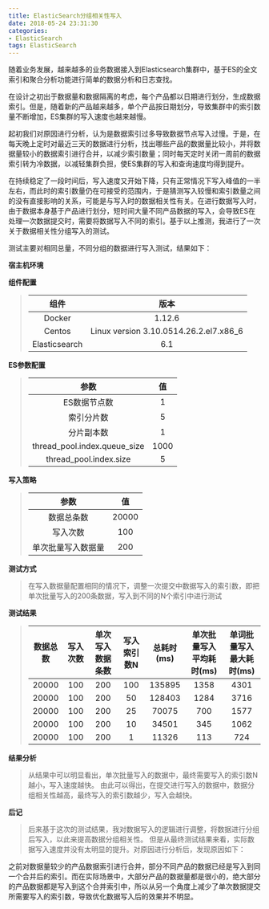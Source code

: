```yaml
---
title: ElasticSearch分组相关性写入
date: 2018-05-24 23:31:30
categories:
- ElasticSearch
tags: ElasticSearch
---
```



随着业务发展，越来越多的业务数据接入到Elasticsearch集群中，基于ES的全文索引和聚合分析功能进行简单的数据分析和日志查找。

在设计之初出于数据量和数据隔离的考虑，每个产品都以日期进行划分，生成数据索引。但是，随着新的产品越来越多，单个产品按日期划分，导致集群中的索引数量不断增加，ES集群的写入速度也越来越慢。

起初我们对原因进行分析，认为是数据索引过多导致数据节点写入过慢。于是，在每天晚上定时对最近三天的数据进行分析，找出哪些产品的数据量比较小，并将数据量较小的数据索引进行合并，以减少索引数量；同时每天定时关闭一周前的数据索引转为冷数据，以减轻集群负担，使ES集群的写入和查询速度均得到提升。

在持续稳定了一段时间后，写入速度又开始下降，只有正常情况下写入峰值的一半左右，而此时的索引数量仍在可接受的范围内，于是猜测写入较慢和索引数量之间的没有直接影响的关系，可能是与写入时的数据相关性有关。在进行数据写入时，由于数据本身基于产品进行划分，短时间大量不同产品数据的写入，会导致ES在处理一次数据提交时，需要将数据写入不同的索引。基于以上推测，我进行了一次关于数据相关性分组写入的测试。

测试主要对相同总量，不同分组的数据进行写入测试，结果如下：

__宿主机环境__

__组件配置__

  >| 组件 | 版本 |
  >| :-: | :-: |
  >| Docker | 1.12.6 |
  >| Centos | Linux version 3.10.0­514.26.2.el7.x86_6 |
  >| Elasticsearch | 6.1 |

__ES参数配置__

>| 参数 | 值 |
>| :-: | :-: |
>| ES数据节点数 | 1 |
>| 索引分片数 | 5 |
>| 分片副本数 | 1 |
>|thread_pool.index.queue_size| 1000 |
>|thread_pool.index.size| 5|

__写入策略__

>| 参数 | 值 |
>| :-: | :-: |
>| 数据总条数 | 20000 |
>| 写入次数 | 100 |
>| 单次批量写入数据量 | 200 |

__测试方式__

>在写入数据量配置相同的情况下，调整一次提交中数据写入的索引数，即把单次批量写入的200条数据，写入到不同的N个索引中进行测试

__测试结果__

> | 数据总数 | 写入次数 | 单次写入数据条数 | 写入索引数N | 总耗时(ms) | 单次批量写入平均耗时(ms) | 单词批量写入最大耗时(ms) |
> | :-: | :-:| :-:|:-:|:-:|:-:|:-:|
> |20000 | 100 | 200 | 100 | 135895 | 1358 | 4301 |
> |20000 | 100 | 200 | 50 | 128403 | 1284 | 3716 |
> |20000 | 100 | 200 | 25 | 70075 | 700 | 1577 |
> |20000 | 100 | 200 | 10 | 34501 | 345 | 1062 |
> |20000 | 100 | 200 | 1 | 11326 |  113 | 724 |

__结果分析__


>从结果中可以明显看出，单次批量写入的数据中，最终需要写入的索引数N越小，写入速度越快。
由此可以得出，在提交进行写入的数据中，数据分组相关性越高，最终写入的索引数越少，写入会越快。


__后记__


>后来基于这次的测试结果，我对数据写入的逻辑进行调整，将数据进行分组后写入，以此来提高数据分组相关性。
但是从最终测试结果来看，实际数据写入速度并没有太明显的提升。对原因进行分析后，发现原因如下：
>
之前对数据量较少的产品数据索引进行合并，部分不同产品的数据已经是写入到同一个合并后的索引。而在实际场景中，大部分产品的数据量都是很小的，绝大部分的产品数据都是写入到这个合并索引中，所以从另一个角度上减少了单次数据提交所需要写入的索引数，导致优化数据写入后的效果并不明显。

